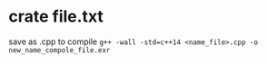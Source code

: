 # crate file.txt

save as .cpp
to compile
`g++ -wall -std=c++14 <name_file>.cpp -o new_name_compole_file.exr`
